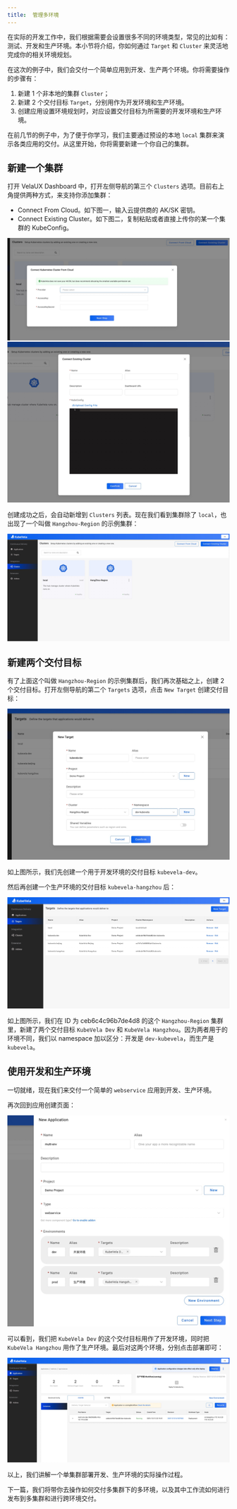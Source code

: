 ```yaml
---
title:  管理多环境
---
```


在实际的开发工作中，我们根据需要会设置很多不同的环境类型，常见的比如有：测试、开发和生产环境。本小节将介绍，你如何通过 `Target` 和 `Cluster` 来灵活地完成你的相关环境规划。

在这次的例子中，我们会交付一个简单应用到开发、生产两个环境。你将需要操作的步骤有：

1. 新建 1 个非本地的集群 `Cluster`；
2. 新建 2 个交付目标 `Target`，分别用作为开发环境和生产环境。
3. 创建应用设置环境规划时，对应设置交付目标为所需要的开发环境和生产环境。

在前几节的例子中，为了便于你学习，我们主要通过预设的本地 `local` 集群来演示各类应用的交付。从这里开始，你将需要新建一个你自己的集群。

## 新建一个集群

打开 VelaUX Dashboard 中，打开左侧导航的第三个 `Clusters` 选项。目前右上角提供两种方式，来支持你添加集群：
 - Connect From Cloud。如下图一，输入云提供商的 AK/SK 密钥。
 - Connect Existing Cluster。如下图二，复制粘贴或者直接上传你的某一个集群的 KubeConfig。

![图一](../resources/cloud-multi-env.jpg)
![图二](../resources/cluster-multi-env.jpg)

创建成功之后，会自动新增到 `Clusters` 列表。现在我们看到集群除了 `local`，也出现了一个叫做 `Hangzhou-Region` 的示例集群：

![](../resources/first-cluster-multi-env.jpg)

## 新建两个交付目标

有了上面这个叫做 `Hangzhou-Region` 的示例集群后，我们再次基础之上，创建 2 个交付目标。打开左侧导航的第二个 `Targets` 选项，点击 `New Target` 创建交付目标：

![](../resources/new-target-multi-env.jpg)

如上图所示，我们先创建一个用于开发环境的交付目标 `kubevela-dev`。

然后再创建一个生产环境的交付目标 `kubevela-hangzhou` 后：

![](../resources/Targets-multi-env.jpg)

如上图所示，我们在 ID 为 ceb6c4c96b7de4d8 的这个 `Hangzhou-Region` 集群里，新建了两个交付目标 `KubeVela Dev` 和 `KubeVela Hangzhou`。因为两者用于的环境不同，我们以 namespace 加以区分：开发是 `dev-kubevela`，而生产是 `kubevela`。

## 使用开发和生产环境

一切就绪，现在我们来交付一个简单的 `webservice` 应用到开发、生产环境。

再次回到应用创建页面：

![](../resources/new-app-multi-env.jpg)

可以看到，我们把 `KubeVela Dev` 的这个交付目标用作了开发环境，同时把 `KubeVela Hangzhou` 用作了生产环境。最后对这两个环境，分别点击部署即可：

![](../resources/created-multi-env.jpg)

以上，我们讲解一个单集群部署开发、生产环境的实际操作过程。

下一篇，我们将带你去操作如何交付多集群下的多环境，以及其中工作流如何进行发布到多集群和进行跨环境交付。